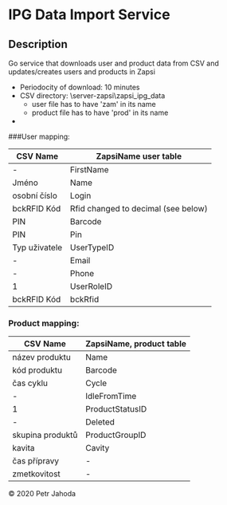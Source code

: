 # IPG Data Import Service

## Description
Go service that downloads user and product data from CSV and updates/creates users and products in Zapsi

* Periodocity of download: 10 minutes
* CSV directory: \\server-zapsi\zapsi_ipg_data
   * user file has to have 'zam' in its name
   * product file has to have 'prod' in its name
* 

###User mapping:

|CSV Name|ZapsiName user table|
|------------------|------------------|
|-|FirstName|
|Jméno|Name|
|osobní číslo|Login|
|bckRFID Kód|Rfid changed to decimal (see below)|
|PIN|Barcode|
|PIN|Pin|
|Typ uživatele|UserTypeID|
|-|Email|
|-|Phone|
|1|UserRoleID|
|bckRFID Kód|bckRfid|

### Product mapping:
    
|CSV Name|ZapsiName, product table|
|------------------|------------------|
|název produktu|Name|
|kód produktu|Barcode|
|čas cyklu|Cycle|
|-|IdleFromTime|
|1|ProductStatusID|
|-|Deleted|
|skupina produktů|ProductGroupID|
|kavita|Cavity|
|čas přípravy|-|
|zmetkovitost|-|


© 2020 Petr Jahoda
